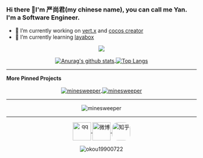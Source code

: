 ### Hi there 👋I'm 严尚君(my chinese name), you can call me Yan. I'm a Software Engineer.

- 🔭 I’m currently working on [vert.x](https://github.com/eclipse-vertx/vert.x) and [cocos creator](https://github.com/cocos-creator/engine)
- 🌱 I’m currently learning [layabox](https://github.com/layabox/LayaAir)

<p align="center">
<img src="https://skillicons.dev/icons?perline=9&i=bash,css,dart,docker,eclipse,flutter,git,github,githubactions,gitlab,gmail,gradle,html,idea,java,js,kotlin,maven,mysql,npm,postman,redis,rust,spring,sublime,ts,webstorm&theme=dark" />
</p>

<p align="center">
<a href="https://github.com/anuraghazra/github-readme-stats">
  <picture>
    <source media="(prefers-color-scheme: dark)" srcset="https://github-readme-stats.vercel.app/api?username=okou19900722&show_icons=true&line_height=40&theme=transparent">
    <source media="(prefers-color-scheme: light)" srcset="https://github-readme-stats.vercel.app/api?username=okou19900722&show_icons=true&line_height=40&theme=default">
    <img  align="center" alt="Anurag's github stats" src="https://github-readme-stats.vercel.app/api?username=okou19900722&show_icons=true&line_height=40&theme=default">
  </picture>
</a>
<a href="https://github.com/anuraghazra/github-readme-stats">
  <picture>
    <source media="(prefers-color-scheme: dark)" srcset="https://github-readme-stats.vercel.app/api/top-langs/?username=okou19900722&theme=transparent&hide=html,css">
    <source media="(prefers-color-scheme: light)" srcset="https://github-readme-stats.vercel.app/api/top-langs/?username=okou19900722&theme=default&hide=html,css">
    <img align="center" alt="Top Langs" src="https://github-readme-stats.vercel.app/api/top-langs/?username=okou19900722&theme=default&hide=html,css">
  </picture>
</a>

</p>

<hr>

**More Pinned Projects**
<!--
[![ReadMe Card](https://github-readme-stats.vercel.app/api/pin/?username=okou19900722&repo=lippen-network-tool)](https://github.com/okou19900722/lippen-network-tool)
[![ReadMe Card](https://github-readme-stats.vercel.app/api/pin/?username=okou19900722&repo=minesweeper)](https://github.com/okou19900722/minesweeper)
-->

<!--
[![ReadMe Card](https://8zqkewwfb2.execute-api.us-east-1.amazonaws.com/prod/api/pin/?username=okou19900722&repo=lippen-network-tool)](https://github.com/okou19900722/lippen-network-tool)
[![ReadMe Card](https://8zqkewwfb2.execute-api.us-east-1.amazonaws.com/prod/api/pin/?username=okou19900722&repo=minesweeper)](https://github.com/okou19900722/minesweeper)
-->

<p align="center">
  <a href="https://github.com/okou19900722/minesweeper">
    <picture>
      <source media="(prefers-color-scheme: dark)" srcset="https://github-readme-stats.vercel.app/api/pin/?username=okou19900722&repo=minesweeper&theme=transparent">
      <source media="(prefers-color-scheme: light)" srcset="https://github-readme-stats.vercel.app/api/pin/?username=okou19900722&repo=minesweeper&theme=default">
      <img  align="center" alt="minesweeper" src="https://github-readme-stats.vercel.app/api/pin/?username=okou19900722&repo=minesweeper&theme=default">
    </picture>
  </a>
  <a href="https://github.com/okou19900722/lippen-network-tool">
    <picture>
      <source media="(prefers-color-scheme: dark)" srcset="https://github-readme-stats.vercel.app/api/pin/?username=okou19900722&repo=lippen-network-tool&theme=transparent">
      <source media="(prefers-color-scheme: light)" srcset="https://github-readme-stats.vercel.app/api/pin/?username=okou19900722&repo=lippen-network-tool&theme=default">
      <img  align="center" alt="minesweeper" src="https://github-readme-stats.vercel.app/api/pin/?username=okou19900722&repo=lippen-network-tool&theme=default">
    </picture>
  </a>
</p>

<hr>
<p align="center">
  <picture>
    <source media="(prefers-color-scheme: dark)" srcset="http://github-readme-streak-stats.herokuapp.com?user=okou19900722&background=0D1117&ring=58A6FF&sideNums=58A6FF&currStreakLabel=C9D1D9&border=21262D&stroke=21262D&fire=58A6FF&sideLabels=C9D1D9&dates=8B949E&currStreakNum=58A6FF">
    <source media="(prefers-color-scheme: light)" srcset="http://github-readme-streak-stats.herokuapp.com?user=okou19900722&background=FFFFFF&ring=0969DA&sideNums=0969DA&currStreakLabel=57606A&border=D8DEE4&stroke=D8DEE4&fire=0969DA&sideLabels=57606A&dates=A4AAAF&currStreakNum=0969DA">
    <img  align="center" alt="minesweeper" src="http://github-readme-streak-stats.herokuapp.com?user=okou19900722&background=FFFFFF&ring=0969DA&sideNums=0969DA&currStreakLabel=57606A&border=D8DEE4&stroke=D8DEE4&fire=0969DA&sideLabels=57606A&dates=A4AAAF&currStreakNum=0969DA">
  </picture>
</p>
<hr>

<p align="center">
  <a href="http://wpa.qq.com/msgrd?v=3&uin=512058895&site=qq&menu=yes" target="blank">
    <img align="center" src="https://img.icons8.com/color/1x/qq.png" alt="qq" height="48" width="48" />
  </a>
  <a href="http://weibo.com/512058895" target="blank">
    <img align="center" src="https://img.icons8.com/color/1x/weibo.png" alt="微博" height="48" width="48" />
  </a>
  <a href="https://www.zhihu.com/people/lan-yan-chen-yu" target="blank">
    <img align="center" src="https://picx.zhimg.com/v2-dabccb1dd4014217316be5ea14021653_xl.jpg" alt="知乎" height="48" width="48" style="border-radius: 15px" />
  </a>
</p>
<p align="center"> <img src="https://komarev.com/ghpvc/?username=okou19900722" alt="okou19900722" /> </p>


<!--
**okou19900722/okou19900722** is a ✨ _special_ ✨ repository because its `README.md` (this file) appears on your GitHub profile.

Here are some ideas to get you started:

- 🔭 I’m currently working on ...
- 🌱 I’m currently learning ...
- 👯 I’m looking to collaborate on ...
- 🤔 I’m looking for help with ...
- 💬 Ask me about ...
- 📫 How to reach me: ...
- 😄 Pronouns: ...
- ⚡ Fun fact: ...
-->
